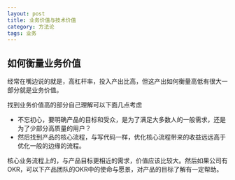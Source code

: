 ```yaml
---
layout: post
title: 业务价值与技术价值
category: 方法论
tags: 业务
---
```


## 如何衡量业务价值
经常在嘴边说的就是，高杠杆率，投入产出比高，但这产出如何衡量高低有很大一部分就是业务价值。

找到业务价值高的部分自己理解可以下面几点考虑
- 不忘初心，要明确产品的目标和受众，是为了满足大多数人的一般需求，还是为了少部分高质量的用户？
- 然后找到产品的核心流程，与写代码一样，优化核心流程带来的收益远远高于优化一般的边缘的流程。

核心业务流程上的，与产品目标更相近的需求，价值应该比较大。然后如果公司有OKR，可以下产品团队的OKR中的使命与愿景，对产品的目标了解有一定帮助。





